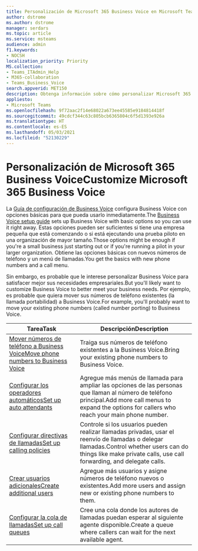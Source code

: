 ```yaml
---
title: Personalización de Microsoft 365 Business Voice en Microsoft Teams
author: dstrome
ms.author: dstrome
manager: serdars
ms.topic: article
ms.service: msteams
audience: admin
f1.keywords:
- NOCSH
localization_priority: Priority
MS.collection:
- Teams_ITAdmin_Help
- M365-collaboration
- Teams_Business_Voice
search.appverid: MET150
description: Obtenga información sobre cómo personalizar Microsoft 365 Business Voice para satisfacer las necesidades específicas de su organización.
appliesto:
- Microsoft Teams
ms.openlocfilehash: 9f72aac2f14e68022a673ee45585e9184814418f
ms.sourcegitcommit: 49cdcf344c63c805bcb6365804c6f5d1393e926a
ms.translationtype: HT
ms.contentlocale: es-ES
ms.lasthandoff: 05/03/2021
ms.locfileid: "52130229"
---
```

# <a name="customize-microsoft-365-business-voice"></a><span data-ttu-id="90ad8-103">Personalización de Microsoft 365 Business Voice</span><span class="sxs-lookup"><span data-stu-id="90ad8-103">Customize Microsoft 365 Business Voice</span></span>

<span data-ttu-id="90ad8-104">La [Guía de configuración de Business Voice](set-up-overview.md) configura Business Voice con opciones básicas para que pueda usarlo inmediatamente.</span><span class="sxs-lookup"><span data-stu-id="90ad8-104">The [Business Voice setup guide](set-up-overview.md) sets up Business Voice with basic options so you can use it right away.</span></span> <span data-ttu-id="90ad8-105">Estas opciones pueden ser suficientes si tiene una empresa pequeña que está comenzando o si está ejecutando una prueba piloto en una organización de mayor tamaño.</span><span class="sxs-lookup"><span data-stu-id="90ad8-105">Those options might be enough if you're a small business just starting out or if you're running a pilot in your larger organization.</span></span> <span data-ttu-id="90ad8-106">Obtiene las opciones básicas con nuevos números de teléfono y un menú de llamadas.</span><span class="sxs-lookup"><span data-stu-id="90ad8-106">You get the basics with new phone numbers and a call menu.</span></span>

<span data-ttu-id="90ad8-107">Sin embargo, es probable que le interese personalizar Business Voice para satisfacer mejor sus necesidades empresariales.</span><span class="sxs-lookup"><span data-stu-id="90ad8-107">But you'll likely want to customize Business Voice to better meet your business needs.</span></span> <span data-ttu-id="90ad8-108">Por ejemplo, es probable que quiera mover sus números de teléfono existentes (la llamada portabilidad) a Business Voice.</span><span class="sxs-lookup"><span data-stu-id="90ad8-108">For example, you'll probably want to move your existing phone numbers (called number porting) to Business Voice.</span></span>

| <span data-ttu-id="90ad8-109">Tarea</span><span class="sxs-lookup"><span data-stu-id="90ad8-109">Task</span></span>                                                          | <span data-ttu-id="90ad8-110">Descripción</span><span class="sxs-lookup"><span data-stu-id="90ad8-110">Description</span></span>                                                                                          |
|---------------------------------------------------------------|------------------------------------------------------------------------------------------------------|
| [<span data-ttu-id="90ad8-111">Mover números de teléfono a Business Voice</span><span class="sxs-lookup"><span data-stu-id="90ad8-111">Move phone numbers to Business Voice</span></span>](port-phone-numbers.md) | <span data-ttu-id="90ad8-112">Traiga sus números de teléfono existentes a la Business Voice.</span><span class="sxs-lookup"><span data-stu-id="90ad8-112">Bring your existing phone numbers to Business Voice.</span></span>                                                 |
| [<span data-ttu-id="90ad8-113">Configurar los operadores automáticos</span><span class="sxs-lookup"><span data-stu-id="90ad8-113">Set up auto attendants</span></span>](./create-a-phone-system-auto-attendant-smb.md)           | <span data-ttu-id="90ad8-114">Agregue más menús de llamada para ampliar las opciones de las personas que llaman al número de teléfono principal.</span><span class="sxs-lookup"><span data-stu-id="90ad8-114">Add more call menus to expand the options for callers who reach your main phone number.</span></span>        |
| [<span data-ttu-id="90ad8-115">Configurar directivas de llamadas</span><span class="sxs-lookup"><span data-stu-id="90ad8-115">Set up calling policies</span></span>](set-up-policies.md)                 | <span data-ttu-id="90ad8-116">Controle si los usuarios pueden realizar llamadas privadas, usar el reenvío de llamadas o delegar llamadas.</span><span class="sxs-lookup"><span data-stu-id="90ad8-116">Control whether users can do things like make private calls, use call forwarding, and delegate calls.</span></span>        |
| [<span data-ttu-id="90ad8-117">Crear usuarios adicionales</span><span class="sxs-lookup"><span data-stu-id="90ad8-117">Create additional users</span></span>](create-users.md)                    | <span data-ttu-id="90ad8-118">Agregue más usuarios y asigne números de teléfono nuevos o existentes.</span><span class="sxs-lookup"><span data-stu-id="90ad8-118">Add more users and assign new or existing phone numbers to them.</span></span>                                     |
| [<span data-ttu-id="90ad8-119">Configurar la cola de llamadas</span><span class="sxs-lookup"><span data-stu-id="90ad8-119">Set up call queues</span></span>](./create-a-phone-system-call-queue-smb.md)                   | <span data-ttu-id="90ad8-120">Cree una cola donde los autores de llamadas puedan esperar al siguiente agente disponible.</span><span class="sxs-lookup"><span data-stu-id="90ad8-120">Create a queue where callers can wait for the next available agent.</span></span>                                  |